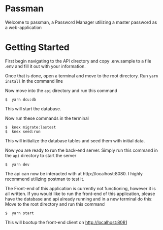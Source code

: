 # Passman
Welcome to passman, a Password Manager utilizing a master password as a web-application

# Getting Started
First begin navigating to the API directory and copy .env.sample to a file .env and fill it out with your information.

Once that is done, open a terminal and move to the root directory. Run `yarn install` in the command line

Now move into the `api` directory and run this command
```
$  yarn dcu:db
```
This will start the database.

Now run these commands in the terminal
```
$  knex migrate:lastest
$  knex seed:run
```
This will initialize the database tables and seed them with initial data.

Now you are ready to run the back-end server. Simply run this command in the `api` directory to start the server
```
$  yarn dev
```

The api can now be interacted with at http://localhost:8080. I highly recommend utilizing postman to test it.

The Front-end of this application is currently not functioning, however it is all written. If you would like to run the front-end of this application, please have the database and api already running and in a new terminal do this:
Move to the root directory
and run this command 
```
$  yarn start
```
This will bootup the front-end client on [http://localhost:8081](http://localhost:8081)
